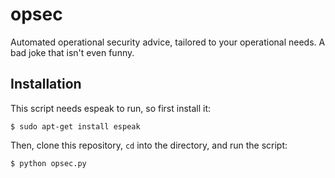 # opsec

Automated operational security advice, tailored to your operational needs. A bad joke that isn't even funny.

## Installation

This script needs espeak to run, so first install it:

`$ sudo apt-get install espeak`

Then, clone this repository, `cd` into the directory, and run the script:

`$ python opsec.py`
